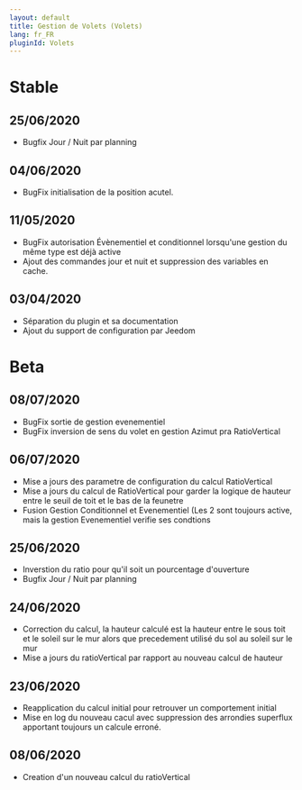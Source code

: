 ```yaml
---
layout: default
title: Gestion de Volets (Volets)
lang: fr_FR
pluginId: Volets
---
```


# Stable
## 25/06/2020
* Bugfix Jour / Nuit par planning

## 04/06/2020
* BugFix initialisation de la position acutel.

## 11/05/2020
* BugFix autorisation Évènementiel et conditionnel lorsqu'une gestion du même type est déjà active
* Ajout des commandes jour et nuit et suppression des variables en cache.

## 03/04/2020
* Séparation du plugin et sa documentation
* Ajout du support de configuration par Jeedom

# Beta
## 08/07/2020
* BugFix sortie de gestion evenementiel 
* BugFix inversion de sens du volet en gestion Azimut pra RatioVertical

## 06/07/2020
* Mise a jours des parametre de configuration du calcul RatioVertical
* Mise a jours du calcul de RatioVertical pour garder la logique de hauteur entre le seuil de toit et le bas de la feunetre
* Fusion Gestion Conditionnel et Evenementiel (Les 2 sont toujours active, mais la gestion Evenementiel verifie ses condtions 

## 25/06/2020
* Inverstion du ratio pour qu'il soit un pourcentage d'ouverture
* Bugfix Jour / Nuit par planning

## 24/06/2020
* Correction du calcul, la hauteur calculé est la hauteur entre le sous toit et le soleil sur le mur alors que precedement utilisé du sol au soleil sur le mur
* Mise  a jours du ratioVertical par rapport au nouveau calcul de hauteur

## 23/06/2020
* Reapplication du calcul initial pour retrouver un comportement initial
* Mise en log du nouveau cacul avec suppression des arrondies superflux apportant toujours un calcule erroné.

## 08/06/2020
* Creation d'un nouveau calcul du ratioVertical
